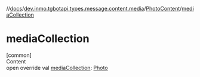 //[docs](../../../index.md)/[dev.inmo.tgbotapi.types.message.content.media](../index.md)/[PhotoContent](index.md)/[mediaCollection](media-collection.md)



# mediaCollection  
[common]  
Content  
open override val [mediaCollection](media-collection.md): [Photo](../../dev.inmo.tgbotapi.types.files/index.md#%5Bdev.inmo.tgbotapi.types.files%2FPhoto%2F%2F%2FPointingToDeclaration%2F%5D%2FClasslikes%2F625018081)  



